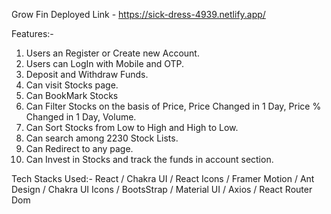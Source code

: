 Grow Fin 
Deployed Link - https://sick-dress-4939.netlify.app/

Features:-
1. Users an Register or Create new Account.
2. Users can LogIn with Mobile and OTP.
3. Deposit and Withdraw Funds.
4. Can visit Stocks page.
5. Can BookMark Stocks
6. Can Filter Stocks on the basis of Price, Price Changed in 1 Day, Price % Changed in 1 Day, Volume.
7. Can Sort Stocks from Low to High and High to Low.
8. Can search among 2230 Stock Lists.
9. Can Redirect to any page.
10. Can Invest in Stocks and track the funds in account section.

Tech Stacks Used:-
React / Chakra UI / React Icons / Framer Motion / Ant Design / Chakra UI Icons / BootsStrap / Material UI / Axios / React Router Dom
